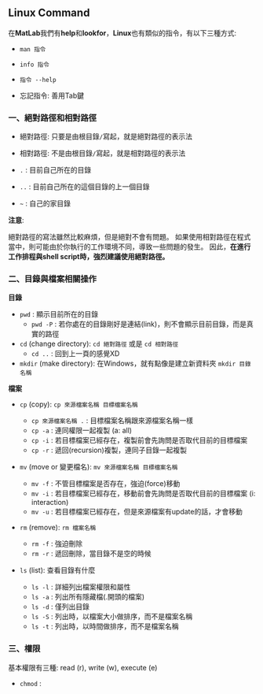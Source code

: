 ## Linux Command ##

在**MatLab**我們有**help**和**lookfor**，**Linux**也有類似的指令，有以下三種方式: 
- `man 指令`
- `info 指令`
- `指令 --help`

- 忘記指令: 善用Tab鍵

### 一、絕對路徑和相對路徑 ###

- 絕對路徑: 只要是由根目錄`/`寫起，就是絕對路徑的表示法
- 相對路徑: 不是由根目錄`/`寫起，就是相對路徑的表示法

- `.` : 目前自己所在的目錄
- `..` : 目前自己所在的這個目錄的上一個目錄
- `~` : 自己的家目錄


**注意**:

絕對路徑的寫法雖然比較麻煩，但是絕對不會有問題。 如果使用相對路徑在程式當中，則可能由於你執行的工作環境不同，導致一些問題的發生。
因此，**在進行工作排程與shell script時，強烈建議使用絕對路徑。**

### 二、目錄與檔案相關操作 ###

**目錄**
- `pwd` : 顯示目前所在的目錄
  - `pwd -P` : 若你處在的目錄剛好是連結(link)，則不會顯示目前目錄，而是真實的路徑
- `cd` (change directory): `cd 絕對路徑` 或是 `cd 相對路徑`
  - `cd ..` : 回到上一頁的感覺XD
- `mkdir` (make directory): 在Windows，就有點像是建立新資料夾 `mkdir 目錄名稱`

**檔案**
- `cp` (copy): `cp 來源檔案名稱 目標檔案名稱`
  - `cp 來源檔案名稱 .` : 目標檔案名稱跟來源檔案名稱一樣
  - `cp -a` : 連同權限一起複製 (a: all)
  - `cp -i` : 若目標檔案已經存在，複製前會先詢問是否取代目前的目標檔案
  - `cp -r` : 遞回(recursion)複製，連同子目錄一起複製
- `mv` (move or 變更檔名): `mv 來源檔案名稱 目標檔案名稱`
  - `mv -f` : 不管目標檔案是否存在，強迫(force)移動
  - `mv -i` : 若目標檔案已經存在，移動前會先詢問是否取代目前的目標檔案 (i: interaction)
  - `mv -u` : 若目標檔案已經存在，但是來源檔案有update的話，才會移動
  
- `rm` (remove): `rm 檔案名稱`
  - `rm -f` : 強迫刪除
  - `rm -r` : 遞回刪除，當目錄不是空的時候
- `ls` (list): 查看目錄有什麼
  - `ls -l` : 詳細列出檔案權限和屬性
  - `ls -a` : 列出所有隱藏檔(.開頭的檔案)
  - `ls -d` : 僅列出目錄
  - `ls -S` : 列出時，以檔案大小做排序，而不是檔案名稱
  - `ls -t` : 列出時，以時間做排序，而不是檔案名稱

### 三、權限 ###

基本權限有三種: read (r), write (w), execute (e)
- `chmod` : 






